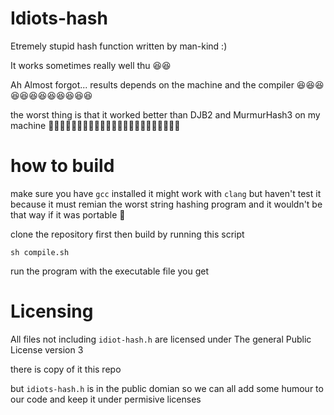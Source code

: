 # Idiots-hash

Etremely stupid hash function written by man-kind :)

It works sometimes really well thu 😆😆

Ah Almost forgot... results depends on the machine and the compiler 😆😆😆😆😆😆😆😆😆😆😆😆

the worst thing is that it worked better than DJB2 and MurmurHash3 on my machine 🤣🤣🤣🤣🤣🤣🤣🤣🤣🤣🤣🤣🤣🤣🤣🤣🤣🤣🤣🤣🤣🤣🤣

# how to build
make sure you have `gcc` installed it might work with `clang` but haven't test it because it must remian the worst string hashing program
and it wouldn't be that way if it was portable 🤣


clone the repository first then build by running this script

```
sh compile.sh
```

run the program with the executable file you get


# Licensing

All files not including `idiot-hash.h`
are licensed under The general Public License version 3

there is copy of it this repo

but `idiots-hash.h` is in the public domian so we can all
add some humour to our code and keep it under permisive
licenses

